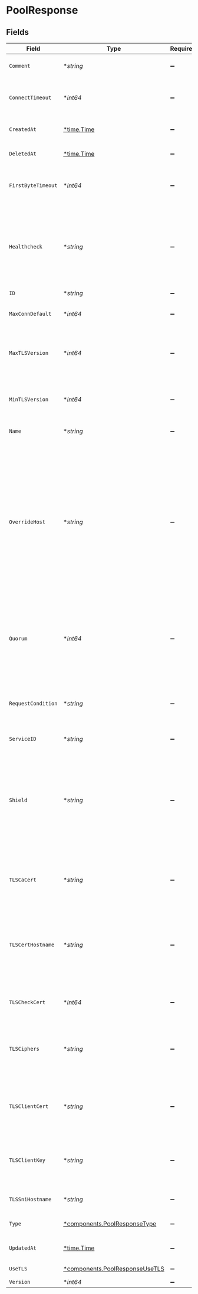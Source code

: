 # PoolResponse


## Fields

| Field                                                                                                                                                                                                                                                                                                                 | Type                                                                                                                                                                                                                                                                                                                  | Required                                                                                                                                                                                                                                                                                                              | Description                                                                                                                                                                                                                                                                                                           | Example                                                                                                                                                                                                                                                                                                               |
| --------------------------------------------------------------------------------------------------------------------------------------------------------------------------------------------------------------------------------------------------------------------------------------------------------------------- | --------------------------------------------------------------------------------------------------------------------------------------------------------------------------------------------------------------------------------------------------------------------------------------------------------------------- | --------------------------------------------------------------------------------------------------------------------------------------------------------------------------------------------------------------------------------------------------------------------------------------------------------------------- | --------------------------------------------------------------------------------------------------------------------------------------------------------------------------------------------------------------------------------------------------------------------------------------------------------------------- | --------------------------------------------------------------------------------------------------------------------------------------------------------------------------------------------------------------------------------------------------------------------------------------------------------------------- |
| `Comment`                                                                                                                                                                                                                                                                                                             | **string*                                                                                                                                                                                                                                                                                                             | :heavy_minus_sign:                                                                                                                                                                                                                                                                                                    | A freeform descriptive note.                                                                                                                                                                                                                                                                                          |                                                                                                                                                                                                                                                                                                                       |
| `ConnectTimeout`                                                                                                                                                                                                                                                                                                      | **int64*                                                                                                                                                                                                                                                                                                              | :heavy_minus_sign:                                                                                                                                                                                                                                                                                                    | How long to wait for a timeout in milliseconds. Optional.                                                                                                                                                                                                                                                             |                                                                                                                                                                                                                                                                                                                       |
| `CreatedAt`                                                                                                                                                                                                                                                                                                           | [*time.Time](https://pkg.go.dev/time#Time)                                                                                                                                                                                                                                                                            | :heavy_minus_sign:                                                                                                                                                                                                                                                                                                    | Date and time in ISO 8601 format.                                                                                                                                                                                                                                                                                     | 2020-04-09T18:14:30Z                                                                                                                                                                                                                                                                                                  |
| `DeletedAt`                                                                                                                                                                                                                                                                                                           | [*time.Time](https://pkg.go.dev/time#Time)                                                                                                                                                                                                                                                                            | :heavy_minus_sign:                                                                                                                                                                                                                                                                                                    | Date and time in ISO 8601 format.                                                                                                                                                                                                                                                                                     | 2020-04-09T18:14:30Z                                                                                                                                                                                                                                                                                                  |
| `FirstByteTimeout`                                                                                                                                                                                                                                                                                                    | **int64*                                                                                                                                                                                                                                                                                                              | :heavy_minus_sign:                                                                                                                                                                                                                                                                                                    | How long to wait for the first byte in milliseconds. Optional.                                                                                                                                                                                                                                                        |                                                                                                                                                                                                                                                                                                                       |
| `Healthcheck`                                                                                                                                                                                                                                                                                                         | **string*                                                                                                                                                                                                                                                                                                             | :heavy_minus_sign:                                                                                                                                                                                                                                                                                                    | Name of the healthcheck to use with this pool. Can be empty and could be reused across multiple backend and pools.                                                                                                                                                                                                    |                                                                                                                                                                                                                                                                                                                       |
| `ID`                                                                                                                                                                                                                                                                                                                  | **string*                                                                                                                                                                                                                                                                                                             | :heavy_minus_sign:                                                                                                                                                                                                                                                                                                    | N/A                                                                                                                                                                                                                                                                                                                   | 2Yd1WfiCBPENLloXfXmlO                                                                                                                                                                                                                                                                                                 |
| `MaxConnDefault`                                                                                                                                                                                                                                                                                                      | **int64*                                                                                                                                                                                                                                                                                                              | :heavy_minus_sign:                                                                                                                                                                                                                                                                                                    | Maximum number of connections. Optional.                                                                                                                                                                                                                                                                              |                                                                                                                                                                                                                                                                                                                       |
| `MaxTLSVersion`                                                                                                                                                                                                                                                                                                       | **int64*                                                                                                                                                                                                                                                                                                              | :heavy_minus_sign:                                                                                                                                                                                                                                                                                                    | Maximum allowed TLS version on connections to this server. Optional.                                                                                                                                                                                                                                                  |                                                                                                                                                                                                                                                                                                                       |
| `MinTLSVersion`                                                                                                                                                                                                                                                                                                       | **int64*                                                                                                                                                                                                                                                                                                              | :heavy_minus_sign:                                                                                                                                                                                                                                                                                                    | Minimum allowed TLS version on connections to this server. Optional.                                                                                                                                                                                                                                                  |                                                                                                                                                                                                                                                                                                                       |
| `Name`                                                                                                                                                                                                                                                                                                                | **string*                                                                                                                                                                                                                                                                                                             | :heavy_minus_sign:                                                                                                                                                                                                                                                                                                    | Name for the Pool.                                                                                                                                                                                                                                                                                                    | my-pool                                                                                                                                                                                                                                                                                                               |
| `OverrideHost`                                                                                                                                                                                                                                                                                                        | **string*                                                                                                                                                                                                                                                                                                             | :heavy_minus_sign:                                                                                                                                                                                                                                                                                                    | The hostname to [override the Host header](https://docs.fastly.com/en/guides/specifying-an-override-host). Defaults to `null` meaning no override of the Host header will occur. This setting can also be added to a Server definition. If the field is set on a Server definition it will override the Pool setting. |                                                                                                                                                                                                                                                                                                                       |
| `Quorum`                                                                                                                                                                                                                                                                                                              | **int64*                                                                                                                                                                                                                                                                                                              | :heavy_minus_sign:                                                                                                                                                                                                                                                                                                    | Percentage of capacity (`0-100`) that needs to be operationally available for a pool to be considered up.                                                                                                                                                                                                             |                                                                                                                                                                                                                                                                                                                       |
| `RequestCondition`                                                                                                                                                                                                                                                                                                    | **string*                                                                                                                                                                                                                                                                                                             | :heavy_minus_sign:                                                                                                                                                                                                                                                                                                    | Condition which, if met, will select this configuration during a request. Optional.                                                                                                                                                                                                                                   | null                                                                                                                                                                                                                                                                                                                  |
| `ServiceID`                                                                                                                                                                                                                                                                                                           | **string*                                                                                                                                                                                                                                                                                                             | :heavy_minus_sign:                                                                                                                                                                                                                                                                                                    | N/A                                                                                                                                                                                                                                                                                                                   | SU1Z0isxPaozGVKXdv0eY                                                                                                                                                                                                                                                                                                 |
| `Shield`                                                                                                                                                                                                                                                                                                              | **string*                                                                                                                                                                                                                                                                                                             | :heavy_minus_sign:                                                                                                                                                                                                                                                                                                    | Selected POP to serve as a shield for the servers. Defaults to `null` meaning no origin shielding if not set. Refer to the [POPs API endpoint](/reference/api/utils/pops/) to get a list of available POPs used for shielding.                                                                                        |                                                                                                                                                                                                                                                                                                                       |
| `TLSCaCert`                                                                                                                                                                                                                                                                                                           | **string*                                                                                                                                                                                                                                                                                                             | :heavy_minus_sign:                                                                                                                                                                                                                                                                                                    | A secure certificate to authenticate a server with. Must be in PEM format.                                                                                                                                                                                                                                            |                                                                                                                                                                                                                                                                                                                       |
| `TLSCertHostname`                                                                                                                                                                                                                                                                                                     | **string*                                                                                                                                                                                                                                                                                                             | :heavy_minus_sign:                                                                                                                                                                                                                                                                                                    | The hostname used to verify a server's certificate. It can either be the Common Name (CN) or a Subject Alternative Name (SAN).                                                                                                                                                                                        |                                                                                                                                                                                                                                                                                                                       |
| `TLSCheckCert`                                                                                                                                                                                                                                                                                                        | **int64*                                                                                                                                                                                                                                                                                                              | :heavy_minus_sign:                                                                                                                                                                                                                                                                                                    | Be strict on checking TLS certs. Optional.                                                                                                                                                                                                                                                                            |                                                                                                                                                                                                                                                                                                                       |
| `TLSCiphers`                                                                                                                                                                                                                                                                                                          | **string*                                                                                                                                                                                                                                                                                                             | :heavy_minus_sign:                                                                                                                                                                                                                                                                                                    | List of OpenSSL ciphers (see the [openssl.org manpages](https://www.openssl.org/docs/man1.1.1/man1/ciphers.html) for details). Optional.                                                                                                                                                                              |                                                                                                                                                                                                                                                                                                                       |
| `TLSClientCert`                                                                                                                                                                                                                                                                                                       | **string*                                                                                                                                                                                                                                                                                                             | :heavy_minus_sign:                                                                                                                                                                                                                                                                                                    | The client certificate used to make authenticated requests. Must be in PEM format.                                                                                                                                                                                                                                    |                                                                                                                                                                                                                                                                                                                       |
| `TLSClientKey`                                                                                                                                                                                                                                                                                                        | **string*                                                                                                                                                                                                                                                                                                             | :heavy_minus_sign:                                                                                                                                                                                                                                                                                                    | The client private key used to make authenticated requests. Must be in PEM format.                                                                                                                                                                                                                                    |                                                                                                                                                                                                                                                                                                                       |
| `TLSSniHostname`                                                                                                                                                                                                                                                                                                      | **string*                                                                                                                                                                                                                                                                                                             | :heavy_minus_sign:                                                                                                                                                                                                                                                                                                    | SNI hostname. Optional.                                                                                                                                                                                                                                                                                               |                                                                                                                                                                                                                                                                                                                       |
| `Type`                                                                                                                                                                                                                                                                                                                | [*components.PoolResponseType](../../models/shared/poolresponsetype.md)                                                                                                                                                                                                                                               | :heavy_minus_sign:                                                                                                                                                                                                                                                                                                    | What type of load balance group to use.                                                                                                                                                                                                                                                                               |                                                                                                                                                                                                                                                                                                                       |
| `UpdatedAt`                                                                                                                                                                                                                                                                                                           | [*time.Time](https://pkg.go.dev/time#Time)                                                                                                                                                                                                                                                                            | :heavy_minus_sign:                                                                                                                                                                                                                                                                                                    | Date and time in ISO 8601 format.                                                                                                                                                                                                                                                                                     | 2020-04-09T18:14:30Z                                                                                                                                                                                                                                                                                                  |
| `UseTLS`                                                                                                                                                                                                                                                                                                              | [*components.PoolResponseUseTLS](../../models/shared/poolresponseusetls.md)                                                                                                                                                                                                                                           | :heavy_minus_sign:                                                                                                                                                                                                                                                                                                    | Whether to use TLS.                                                                                                                                                                                                                                                                                                   |                                                                                                                                                                                                                                                                                                                       |
| `Version`                                                                                                                                                                                                                                                                                                             | **int64*                                                                                                                                                                                                                                                                                                              | :heavy_minus_sign:                                                                                                                                                                                                                                                                                                    | N/A                                                                                                                                                                                                                                                                                                                   | 1                                                                                                                                                                                                                                                                                                                     |